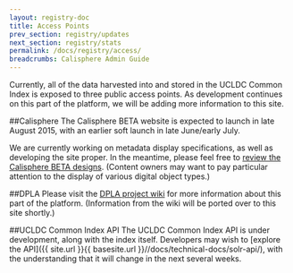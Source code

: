 ```yaml
---
layout: registry-doc
title: Access Points
prev_section: registry/updates
next_section: registry/stats
permalink: /docs/registry/access/
breadcrumbs: Calisphere Admin Guide
---
```

Currently, all of the data harvested into and stored in the UCLDC Common Index is exposed to three public access points. As development continues on this part of the platform, we will be adding more information to this site.

##Calisphere
The Calisphere BETA website is expected to launch in late August 2015, with an earlier soft launch in late June/early July.

We are currently working on metadata display specifications, as well as developing the site proper. In the meantime, please feel free to [review the Calisphere BETA designs](https://wiki.library.ucsf.edu/display/UCLDC/Calisphere+Design+Showroom). (Content owners may want to pay particular attention to the display of various digital object types.)

##DPLA
Please visit the [DPLA project wiki](https://wiki.library.ucsf.edu/display/DPLA/Calisphere%3A+Broadening+Access+through+DPLA) for more information about this part of the platform. (Information from the wiki will be ported over to this site shortly.)

##UCLDC Common Index API
The UCLDC Common Index API is under development, along with the index itself. Developers may wish to [explore the API]({{ site.url }}{{ basesite.url }}//docs/technical-docs/solr-api/), with the understanding that it will change in the next several weeks.

<!--Once harvested, how do I get to our metadata records in the Common Index?
You can access the metadata through the API.  For more information...


How do I get to our metadata records hosted by DPLA?
You can access the metadata through DPLA's API or bulk download option.


How will we be able to get usage statistics for our collections that are accessible through Calisphere?
Yes; with the Calisphere BETA launch in 2015, we will be able to track and provide usage statistics for your collections.  The particular web analytics technology that we will use is to be determined.-->
